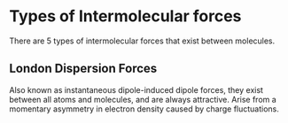 # Types of Intermolecular forces

There are 5 types of intermolecular forces that exist between molecules.

## London Dispersion Forces
Also known as instantaneous dipole-induced dipole forces, they exist between all atoms and molecules, and are always attractive. Arise from a momentary asymmetry in electron density caused by charge fluctuations.
